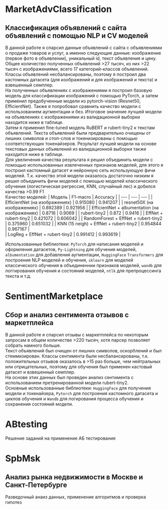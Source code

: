 # MarketAdvClassification
## Классификация объявлений с сайта объявлений с помощью NLP и CV моделей

В данной работе я спарсил данные объявлений с сайта с объявлениями о продаже товаров и услуг, а именно следующие данные: изображение (первое фото в объявлении), уникальный id, текст объявления и цену. Общее количество полученных объявлений >27 тысяч, из них >22 тысяч с изображениями, всего 17 категорий-классов объявлений. \
Классы объявлений несбалансированы, поэтому я построил два кастомных датасета (для изображений и для изображений и текста) и взвешенный семплер.\
На полученных объявлениях с изображениями я построил базовую модель для классификации изображений с помощью PyTorch, а затем  применил предобученные модели из pytorch-vision (Resnet50, EfficientNet). Также я попробовал сравнить качество модели с использованием аугментации и без. Итоговое значение лучшей модели на объявлениях с изображениями из валидационной выборки находится ниже в таблице. \
Затем я применил fine-tuned модель RuBERT и rubert-tiny2 к текстам объявлений. Текста объявлений были предварительно очищены от лишних символов и стоп-слов и токенизированы с помощью соответствующих токенайзеров. Результат лучшей модели на основе текстовых данных объявлений из валидационной выборки также находится ниже в таблице. \
Для увеличения качества результата я решил объединить модели с помощью использованных извлеченных признаков моделей, для этого я построил кастомный датасет и нейронную сеть использующую фичи моделей. Т.к. качество этой модели оказалось достаточно низким я решил объединить фичи моделей с помощью моделей классического обучения (логистическая регрессия, KNN, случайный лес) и добился качества >0.99 F1 \
Качество моделей: 
| Модель | F1-macro | Accuracy |
| --- | --- | --- |
| EfficientNet (на изображениях) | 0.915080	| 0.941207 |
| resnet50X	(на изображениях) | 0.892389	| 0.921956 |
| EfficientNet + albumentation (на изображениях) | 0.8716	| 0.9069 |
| rubert-tiny2 | 0.872 | 0.9416 |
| EffNet + rubert-tiny2 | 0.421072 | 0.606042 |
| RandomForest + EffNet + rubert-tiny2 | 0.375960	| 0.651032 | 
| KNN (15 neigh) + EffNet + rubert-tiny2 | 0.954844 |	0.967167 |	
| LogReg + EffNet + rubert-tiny2 | 0.991412 | 0.993619 | 

Использованные библиотеки: `PyTorch` для написания моделей и оформления датасетов, `Py-Lightning` для обучения моделей, `albumentation` для добавления аугментации, `HuggingFace` `Transformers` для построения NLP моделей и обучения, `sklearn` для моделей классического обучения в объединеннии признаков моделей, `wandb` для логгирования обучения и состояний моделей, `ntlk` для препроцессинга текста и т.д.

# SentimentMarketplace
## Сбор и анализ сентимента отзывов с маркетплейса

В данной работе я спарсил отзывы с маркетплейса по некоторым запросам в общем количестве >220 тысяч, хотя парсер позволяет собрать намного больше. \
Текст объявлений был очищен от лишних символов, оскорблений и был стеммизирован. Классы сентимента были несбалансированы, т.к. положительных отзывов оказалось в >15 раз больше, чем нейтральных или отрицательных, поэтому для обучения был применен кастовый датасет и взвешенный семплер. \
На основе этих данных был проведен анализ сентимента с использованием претренированной модели rubert-tiny2. \
Основные использованные библиотеки: `HuggingFace` для получения модели и токенайзера, `Pytorch` для построения кастомного датасета и циклов обучения и `Wandb` для логирования процесса обучения и сохранения состояний модели.

# ABtesting

Решение заданий на применение АБ тестирования

# SpbMsk
## Анализ рынка недвижимости в Москве и Санкт-Петербурге

Разведочный анаиз данных, применение алгоритмов и проверка гипотез
